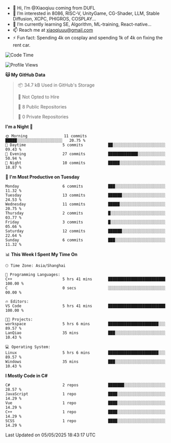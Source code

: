 - 👋 Hi, I’m @Xiaoqiuu coming from DUFL
- 👀 I’m interested in 8086, RISC-V, UnityGame, CG-Shader, LLM, Stable Diffusion, XCPC, PHIGROS, COSPLAY...
- 🌱 I’m currently learning SE, Algorithm, ML-training, React-native...
- 📫 Reach me at xiaoqiuuu@gmail.com
- ⚡ Fun fact: Spending 4k on cosplay and spending 1k of 4k on fixing the rent car.

<!---
Xiaoqiuu/Xiaoqiuu is a ✨ special ✨ repository because its `README.md` (this file) appears on your GitHub profile.
You can click the Preview link to take a look at your changes.
--->
<!---
[![Xiaoqiuu's GitHub stats](https://github-readme-stats.vercel.app/api?username=Xiaoqiuu)](https://github.com/anuraghazra/github-readme-stats)
--->

<!--START_SECTION:waka-->
![Code Time](http://img.shields.io/badge/Code%20Time-23%20hrs%2036%20mins-blue)

![Profile Views](http://img.shields.io/badge/Profile%20Views-0-blue)

**🐱 My GitHub Data** 

> 📦 34.7 kB Used in GitHub's Storage 
 > 
> 🚫 Not Opted to Hire
 > 
> 📜 8 Public Repositories 
 > 
> 🔑 0 Private Repositories 
 > 
**I'm a Night 🦉** 

```text
🌞 Morning                11 commits          █████░░░░░░░░░░░░░░░░░░░░   20.75 % 
🌆 Daytime                5 commits           ██░░░░░░░░░░░░░░░░░░░░░░░   09.43 % 
🌃 Evening                27 commits          █████████████░░░░░░░░░░░░   50.94 % 
🌙 Night                  10 commits          █████░░░░░░░░░░░░░░░░░░░░   18.87 % 
```
📅 **I'm Most Productive on Tuesday** 

```text
Monday                   6 commits           ███░░░░░░░░░░░░░░░░░░░░░░   11.32 % 
Tuesday                  13 commits          ██████░░░░░░░░░░░░░░░░░░░   24.53 % 
Wednesday                11 commits          █████░░░░░░░░░░░░░░░░░░░░   20.75 % 
Thursday                 2 commits           █░░░░░░░░░░░░░░░░░░░░░░░░   03.77 % 
Friday                   3 commits           █░░░░░░░░░░░░░░░░░░░░░░░░   05.66 % 
Saturday                 12 commits          ██████░░░░░░░░░░░░░░░░░░░   22.64 % 
Sunday                   6 commits           ███░░░░░░░░░░░░░░░░░░░░░░   11.32 % 
```


📊 **This Week I Spent My Time On** 

```text
🕑︎ Time Zone: Asia/Shanghai

💬 Programming Languages: 
C++                      5 hrs 41 mins       █████████████████████████   100.00 % 
C                        0 secs              ░░░░░░░░░░░░░░░░░░░░░░░░░   00.00 % 

🔥 Editors: 
VS Code                  5 hrs 41 mins       █████████████████████████   100.00 % 

🐱‍💻 Projects: 
workspace                5 hrs 6 mins        ██████████████████████░░░   89.57 % 
LanQiao                  35 mins             ███░░░░░░░░░░░░░░░░░░░░░░   10.43 % 

💻 Operating System: 
Linux                    5 hrs 6 mins        ██████████████████████░░░   89.57 % 
Windows                  35 mins             ███░░░░░░░░░░░░░░░░░░░░░░   10.43 % 
```

**I Mostly Code in C#** 

```text
C#                       2 repos             ███████░░░░░░░░░░░░░░░░░░   28.57 % 
JavaScript               1 repo              ████░░░░░░░░░░░░░░░░░░░░░   14.29 % 
Vue                      1 repo              ████░░░░░░░░░░░░░░░░░░░░░   14.29 % 
C++                      1 repo              ████░░░░░░░░░░░░░░░░░░░░░   14.29 % 
SCSS                     1 repo              ████░░░░░░░░░░░░░░░░░░░░░   14.29 % 
```




 Last Updated on 05/05/2025 18:43:17 UTC
<!--END_SECTION:waka-->
